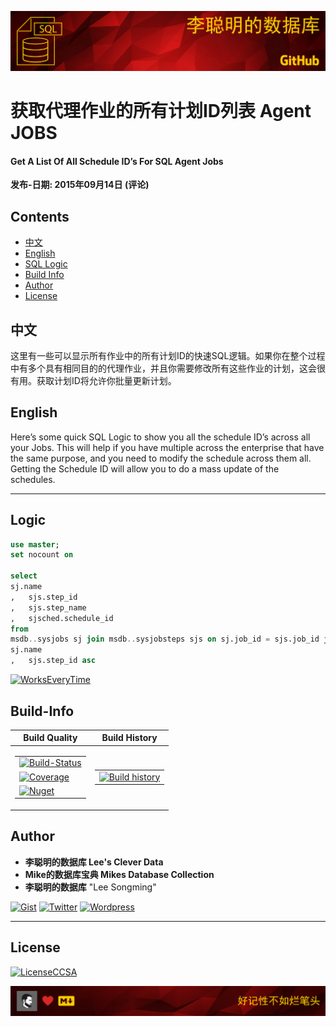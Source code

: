 ![CLEVER DATA GIT REPO](https://raw.githubusercontent.com/LiCongMingDeShujuku/git-resources/master/0-clever-data-github.png "李聪明的数据库")

# 获取代理作业的所有计划ID列表 Agent JOBS
#### Get A List Of All Schedule ID’s For SQL Agent Jobs
**发布-日期: 2015年09月14日 (评论)**


## Contents

- [中文](#中文)
- [English](#English)
- [SQL Logic](#Logic)
- [Build Info](#Build-Info)
- [Author](#Author)
- [License](#License) 


## 中文
这里有一些可以显示所有作业中的所有计划ID的快速SQL逻辑。如果你在整个过程中有多个具有相同目的的代理作业，并且你需要修改所有这些作业的计划，这会很有用。获取计划ID将允许你批量更新计划。


## English
Here’s some quick SQL Logic to show you all the schedule ID’s across all your Jobs. This will help if you have multiple  across the enterprise that have the same purpose, and you need to modify the schedule across them all. Getting the Schedule ID will allow you to do a mass update of the schedules.

---
## Logic
```SQL
use master;
set nocount on
 
select
sj.name
,   sjs.step_id
,   sjs.step_name
,   sjsched.schedule_id
from
msdb..sysjobs sj join msdb..sysjobsteps sjs on sj.job_id = sjs.job_id join msdb..sysjobschedules sjsched on sj.job_id = sjsched.job_id order by
sj.name
,   sjs.step_id asc


```



[![WorksEveryTime](https://forthebadge.com/images/badges/60-percent-of-the-time-works-every-time.svg)](https://shitday.de/)

## Build-Info

| Build Quality | Build History |
|--|--|
|<table><tr><td>[![Build-Status](https://ci.appveyor.com/api/projects/status/pjxh5g91jpbh7t84?svg?style=flat-square)](#)</td></tr><tr><td>[![Coverage](https://coveralls.io/repos/github/tygerbytes/ResourceFitness/badge.svg?style=flat-square)](#)</td></tr><tr><td>[![Nuget](https://img.shields.io/nuget/v/TW.Resfit.Core.svg?style=flat-square)](#)</td></tr></table>|<table><tr><td>[![Build history](https://buildstats.info/appveyor/chart/tygerbytes/resourcefitness)](#)</td></tr></table>|

## Author

- **李聪明的数据库 Lee's Clever Data**
- **Mike的数据库宝典 Mikes Database Collection**
- **李聪明的数据库** "Lee Songming"

[![Gist](https://img.shields.io/badge/Gist-李聪明的数据库-<COLOR>.svg)](https://gist.github.com/congmingshuju)
[![Twitter](https://img.shields.io/badge/Twitter-mike的数据库宝典-<COLOR>.svg)](https://twitter.com/mikesdatawork?lang=en)
[![Wordpress](https://img.shields.io/badge/Wordpress-mike的数据库宝典-<COLOR>.svg)](https://mikesdatawork.wordpress.com/)

---
## License
[![LicenseCCSA](https://img.shields.io/badge/License-CreativeCommonsSA-<COLOR>.svg)](https://creativecommons.org/share-your-work/licensing-types-examples/)

![Lee Songming](https://raw.githubusercontent.com/LiCongMingDeShujuku/git-resources/master/1-clever-data-github.png "李聪明的数据库")

